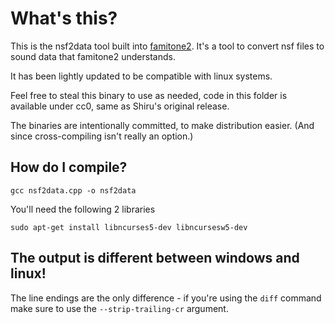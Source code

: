 # What's this? 

This is the nsf2data tool built into [famitone2](https://shiru.untergrund.net). It's a tool to convert nsf files
to sound data that famitone2 understands.

It has been lightly updated to be compatible with linux systems.

Feel free to steal this binary to use as needed, code in this folder is available under cc0, same as 
Shiru's original release.

The binaries are intentionally committed, to make distribution easier. (And since cross-compiling isn't
really an option.)

## How do I compile? 

`gcc nsf2data.cpp -o nsf2data`

You'll need the following 2 libraries

`sudo apt-get install libncurses5-dev libncursesw5-dev`

## The output is different between windows and linux!

The line endings are the only difference - if you're using the `diff` command make sure to use the
`--strip-trailing-cr` argument.